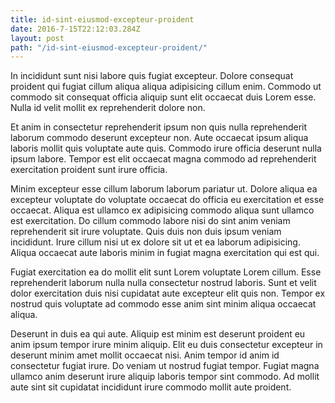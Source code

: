 ```yaml
---
title: id-sint-eiusmod-excepteur-proident
date: 2016-7-15T22:12:03.284Z
layout: post
path: "/id-sint-eiusmod-excepteur-proident/"
---
```


In incididunt sunt nisi labore quis fugiat excepteur. Dolore consequat proident qui fugiat cillum aliqua aliqua adipisicing cillum enim. Commodo ut commodo sit consequat officia aliquip sunt elit occaecat duis Lorem esse. Nulla id velit mollit ex reprehenderit dolore non.

Et anim in consectetur reprehenderit ipsum non quis nulla reprehenderit laborum commodo deserunt excepteur non. Aute occaecat ipsum aliqua laboris mollit quis voluptate aute quis. Commodo irure officia deserunt nulla ipsum labore. Tempor est elit occaecat magna commodo ad reprehenderit exercitation proident sunt irure officia.

Minim excepteur esse cillum laborum laborum pariatur ut. Dolore aliqua ea excepteur voluptate do voluptate occaecat do officia eu exercitation et esse occaecat. Aliqua est ullamco ex adipisicing commodo aliqua sunt ullamco est exercitation. Do cillum commodo labore nisi do sint anim veniam reprehenderit sit irure voluptate. Quis duis non duis ipsum veniam incididunt. Irure cillum nisi ut ex dolore sit ut et ea laborum adipisicing. Aliqua occaecat aute laboris minim in fugiat magna exercitation qui est qui.

Fugiat exercitation ea do mollit elit sunt Lorem voluptate Lorem cillum. Esse reprehenderit laborum nulla nulla consectetur nostrud laboris. Sunt et velit dolor exercitation duis nisi cupidatat aute excepteur elit quis non. Tempor ex nostrud quis voluptate ad commodo esse anim sint minim aliqua occaecat aliqua.

Deserunt in duis ea qui aute. Aliquip est minim est deserunt proident eu anim ipsum tempor irure minim aliquip. Elit eu duis consectetur excepteur in deserunt minim amet mollit occaecat nisi. Anim tempor id anim id consectetur fugiat irure. Do veniam ut nostrud fugiat tempor. Fugiat magna ullamco anim deserunt irure aliquip laboris tempor sint commodo. Ad mollit aute sint sit cupidatat incididunt irure commodo mollit aute proident.